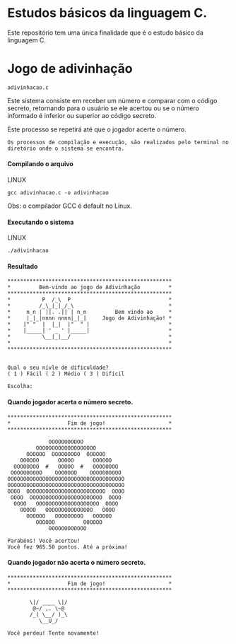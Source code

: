 # Estudos básicos da linguagem C.

Este repositório tem uma única finalidade que é o estudo básico da linguagem C.

# Jogo de adivinhação 
    adivinhacao.c
Este sistema consiste em receber um número e comparar com o código secreto, retornando para o usuário se ele acertou ou se o número informado é inferior ou superior ao código secreto.

Este processo se repetirá até que o jogador acerte o número.

    Os processos de compilação e execução, são realizados pelo terminal no diretório onde o sistema se encontra.

#### Compilando o arquivo

LINUX
    
    gcc adivinhacao.c -o adivinhacao

Obs: o compilador GCC é default no Linux.

#### Executando o sistema

LINUX

    ./adivinhacao

#### Resultado

    ****************************************************
    *         Bem-vindo ao jogo de Adivinhação         *
    ****************************************************
    *          P  /_\  P                               *
    *         /_\_|_|_/_\                              *
    *     n_n | ||. .|| | n_n         Bem vindo ao     *
    *     |_|_|nnnn nnnn|_|_|     Jogo de Adivinhação! *
    *    |" "  |  |_|  |"  " |                         *
    *    |_____| ' _ ' |_____|                         *
    *          \__|_|__/                               *
    *                                                  *
    ****************************************************


    Qual o seu nívle de dificuldade? 
    ( 1 ) Fácil ( 2 ) Médio ( 3 ) Difícil 

    Escolha: 

#### Quando jogador acerta o número secreto.

    ****************************************************
    *                  Fim de jogo!                    *
    ****************************************************
    
                 OOOOOOOOOOO               
             OOOOOOOOOOOOOOOOOOO           
          OOOOOO  OOOOOOOOO  OOOOOO        
        OOOOOO      OOOOO      OOOOOO      
      OOOOOOOO  #   OOOOO  #   OOOOOOOO    
     OOOOOOOOOO    OOOOOOO    OOOOOOOOOO   
    OOOOOOOOOOOOOOOOOOOOOOOOOOOOOOOOOOOOO  
    OOOOOOOOOOOOOOOOOOOOOOOOOOOOOOOOOOOOO  
    OOOO  OOOOOOOOOOOOOOOOOOOOOOOOO  OOOO  
     OOOO  OOOOOOOOOOOOOOOOOOOOOOO  OOOO   
      OOOO   OOOOOOOOOOOOOOOOOOOO  OOOO    
        OOOOO   OOOOOOOOOOOOOOO   OOOO     
          OOOOOO   OOOOOOOOO   OOOOOO      
             OOOOOO         OOOOOO         
                 OOOOOOOOOOOO              

    Parabéns! Você acertou!
    Você fez 965.50 pontos. Até a próxima!

#### Quando jogador não acerta o número secreto.

    ****************************************************
    *                  Fim de jogo!                    *
    ****************************************************

           \|/ ____ \|/    
            @~/ ,. \~@      
           /_( \__/ )_\    
              \__U_/        
    
    Você perdeu! Tente novamente!
